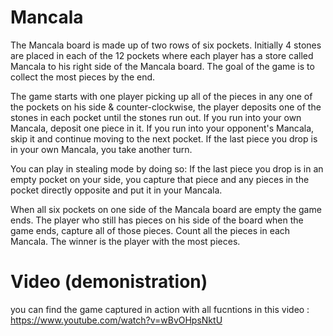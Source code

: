 # Mancala
The Mancala board is made up of two rows of six pockets. Initially 4 stones are placed in each of the 12 pockets where each player has a store called Mancala to his right side of the Mancala board. The goal of the game is to collect the most pieces by the end.  

The game starts with one player picking up all of the pieces in any one of the pockets on his side & counter-clockwise, the player deposits one of the stones in each pocket until the stones run out. If you run into your own Mancala, deposit one piece in it. If you run into your opponent's Mancala, skip it and continue moving to the next pocket. If the last piece you drop is in your own Mancala, you take another turn. 

You can play in stealing mode by doing so:  If the last piece you drop is in an empty pocket on your side, you capture that piece and any pieces in the pocket directly opposite and put it in your Mancala. 

 When all six pockets on one side of the Mancala board are empty the game ends. The player who still has pieces on his side of the board when the game ends, capture all of those pieces. Count all the pieces in each Mancala. The winner is the player with the most pieces. 
 
 # Video (demonistration)
 you can find the game captured in action with all fucntions in this video : https://www.youtube.com/watch?v=wBvOHpsNktU
